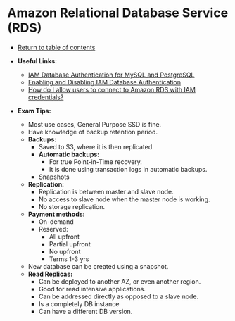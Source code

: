 # Amazon Relational Database Service (RDS)

* [Return to table of contents](../../../README.md)

* **Useful Links:**
  * [IAM Database Authentication for MySQL and PostgreSQL](https://docs.aws.amazon.com/AmazonRDS/latest/UserGuide/UsingWithRDS.IAMDBAuth.html#UsingWithRDS.IAMDBAuth.Availability)
  * [Enabling and Disabling IAM Database Authentication](https://docs.aws.amazon.com/AmazonRDS/latest/UserGuide/UsingWithRDS.IAMDBAuth.Enabling.html)
  * [How do I allow users to connect to Amazon RDS with IAM credentials?](https://aws.amazon.com/premiumsupport/knowledge-center/users-connect-rds-iam/)

* **Exam Tips:**
  * Most use cases, General Purpose SSD is fine.
  * Have knowledge of backup retention period.
  * **Backups:**
    * Saved to S3, where it is then replicated.
    * **Automatic backups:**
      * For true Point-in-Time recovery.
      * It is done using transaction logs in automatic backups.
    * Snapshots
  * **Replication:**
    * Replication is between master and slave node.
    * No access to slave node when the master node is working.
    * No storage replication.
  * **Payment methods:**
    * On-demand
    * Reserved:
      * All upfront
      * Partial upfront
      * No upfront
      * Terms 1-3 yrs
  * New database can be created using a snapshot.
  * **Read Replicas:**
    * Can be deployed to another AZ, or even another region.
    * Good for read intensive applications.
    * Can be addressed directly as opposed to a slave node.
    * Is a completely DB instance
    * Can have a different DB version.
